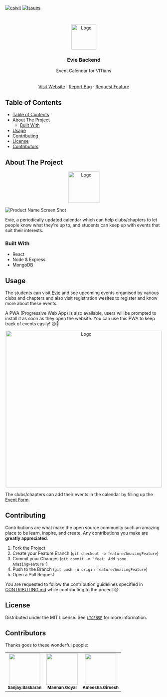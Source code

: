 [![csivit][csivitu-shield]][csivitu-url]
[![Issues][issues-shield]][issues-url]

<!-- PROJECT LOGO -->
<br />
<p align="center">
  <a href="https://github.com/csivitu/Template">
    <img src="https://csivit.com/images/favicon.png" alt="Logo" width="80">
  </a>

  <h3 align="center">Evie Backend</h3>

  <p align="center">
    Event Calendar for VITians
    <br />
    <br />
    <br />
    <a href="https://evie.csivit.com">Visit Website</a>
    ·
    <a href="https://github.com/csivitu/Evie-Backend/issues">Report Bug</a>
    ·
    <a href="https://github.com/csivitu/Evie-Backend/issues">Request Feature</a>
  </p>
</p>



<!-- TABLE OF CONTENTS -->
## Table of Contents

- [Table of Contents](#table-of-contents)
- [About The Project](#about-the-project)
  - [Built With](#built-with)
- [Usage](#usage)
- [Contributing](#contributing)
- [License](#license)
- [Contributors](#contributors)



<!-- ABOUT THE PROJECT -->
## About The Project
<p align="center">
<img src="https://i.imgur.com/58cJF37.png" alt="Logo" width="100">
</p>

![Product Name Screen Shot](https://i.imgur.com/0Pl0alg.png)

Evie, a periodically updated calendar which can help clubs/chapters to let people know what they're up to, and students can keep up with events that suit their interests.


### Built With

* React
* Node & Express
* MongoDB







<!-- USAGE EXAMPLES -->
## Usage

The students can visit [Evie](https://evie.csivit.com) and see upcoming events organised by various clubs and chapters and also visit registration wesites to register and know more about these events.

A PWA (Progressive Web App) is also available, users will be prompted to install it as soon as they open the website.
You can use this PWA to keep track of events easily! 😄🎉
<p align="center">
<img src="https://i.imgur.com/eY6so6Z.png" alt="Logo" width="500">
</p>

The clubs/chapters can add their events in the calendar by filling up the [Event Form](https://evie.csivit.com/addevent).







<!-- CONTRIBUTING -->
## Contributing

Contributions are what make the open source community such an amazing place to be learn, inspire, and create. Any contributions you make are **greatly appreciated**.

1. Fork the Project
2. Create your Feature Branch (`git checkout -b feature/AmazingFeature`)
3. Commit your Changes (`git commit -m 'feat: Add some AmazingFeature'`)
4. Push to the Branch (`git push -u origin feature/AmazingFeature`)
5. Open a Pull Request

You are requested to follow the contribution guidelines specified in [CONTRIBUTING.md](./CONTRIBUTING.md) while contributing to the project :smile:.

<!-- LICENSE -->
## License

Distributed under the MIT License. See [`LICENSE`](./LICENSE) for more information.

<!-- MARKDOWN LINKS & IMAGES -->
<!-- https://www.markdownguide.org/basic-syntax/#reference-style-links -->
[csivitu-shield]: https://img.shields.io/badge/csivitu-csivitu-blue
[csivitu-url]: https://csivit.com
[issues-shield]: https://img.shields.io/github/issues/csivitu/Template.svg?style=flat-square
[issues-url]: https://github.com/csivitu/Evie-backend/issues


## Contributors

Thanks goes to these wonderful people:

<table>
  <tr>
    <td align="center"><a href="https://github.com/sanjaybaskaran01"><img src="https://avatars.githubusercontent.com/u/72266283?v=4" width="100px;" alt=""/><br /><sub><b>Sanjay Baskaran</b></sub></a><br /></td>
    <td align="center"><a href="https://github.com/Mannan-Goyal"><img src="https://avatars.githubusercontent.com/u/72966340?v=4" width="100px;" alt=""/><br /><sub><b>Mannan Goyal</b></sub></a><br /></td>
    <td align="center"><a href="https://github.com/ameeshagireesh"><img src="https://avatars.githubusercontent.com/u/67223373?v=4" width="100px;" alt=""/><br /><sub><b>Ameesha Gireesh</b></sub></a><br /></td>


  </tr>
</table>
